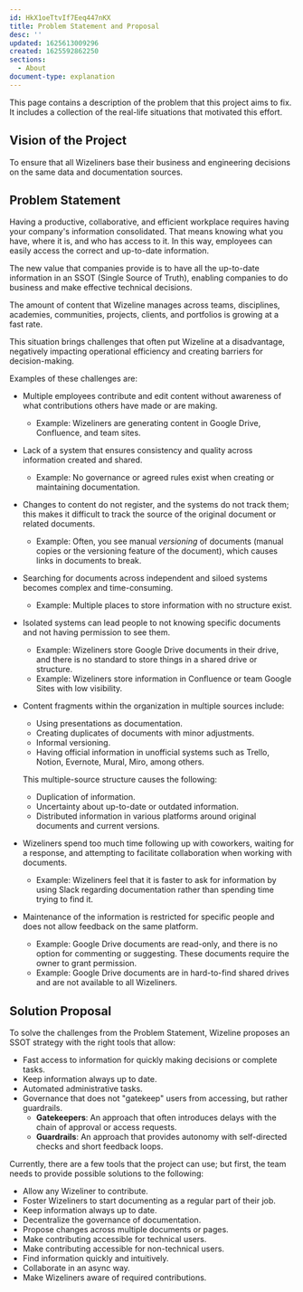 ```yaml
---
id: HkX1oeTtvIf7Eeq447nKX
title: Problem Statement and Proposal
desc: ''
updated: 1625613009296
created: 1625592862250
sections: 
  - About
document-type: explanation
---
```


This page contains a description of the problem that this project aims to fix. It includes a collection of the real-life situations that motivated this effort.

## Vision of the Project

To ensure that all Wizeliners base their business and engineering decisions on the same data and documentation sources.

## Problem Statement

Having a productive, collaborative, and efficient workplace requires having your company's information consolidated.
That means knowing what you have, where it is, and who has access to it. In this way, employees can easily access the
correct and up-to-date information.

The new value that companies provide is to have all the up-to-date information in an SSOT (Single Source of Truth), enabling companies to do business and make
 effective technical decisions.

The amount of content that Wizeline manages across teams, disciplines, academies, communities, projects, clients, and portfolios is growing at a fast rate.

This situation brings challenges that often put Wizeline at a disadvantage, negatively impacting operational efficiency and creating barriers for decision-making.

Examples of these challenges are:

- Multiple employees contribute and edit content without awareness of what contributions others have made or are making.
  - Example: Wizeliners are generating content in Google Drive, Confluence, and team sites.

- Lack of a system that ensures consistency and quality across information created and shared.
  - Example: No governance or agreed rules exist when creating or maintaining documentation.

- Changes to content do not register, and the systems do not track them; this makes it difficult to track the source of the original document or related documents.
  - Example: Often, you see manual *versioning* of documents (manual copies or the versioning feature of the document), which causes links in documents to break.

- Searching for documents across independent and siloed systems becomes complex and time-consuming.
  - Example: Multiple places to store information with no structure exist.

- Isolated systems can lead people to not knowing specific documents and not having permission to see them.
  - Example: Wizeliners store Google Drive documents in their drive, and there is no standard to store things in a shared drive or structure.
  - Example: Wizeliners store information in Confluence or team Google Sites with low visibility.

- Content fragments within the organization in multiple sources include:
  - Using presentations as documentation.
  - Creating duplicates of documents with minor adjustments.
  - Informal versioning.
  - Having official information in unofficial systems such as Trello, Notion, Evernote, Mural, Miro, among others.

  This multiple-source structure causes the following:

  - Duplication of information.
  - Uncertainty about up-to-date or outdated information.
  - Distributed information in various platforms around original documents and current versions.

- Wizeliners spend too much time following up with coworkers, waiting for a response, and attempting to facilitate collaboration when working with documents.
  - Example: Wizeliners feel that it is faster to ask for information by using Slack regarding documentation rather than spending time trying to find it.

- Maintenance of the information is restricted for specific people and does not allow feedback on the same platform.
  - Example: Google Drive documents are read-only, and there is no option for commenting or suggesting. These documents require the owner to grant permission.
  - Example: Google Drive documents are in hard-to-find shared drives and are not available to all Wizeliners.

## Solution Proposal

To solve the challenges from the Problem Statement, Wizeline proposes an SSOT strategy with the right tools that allow:

- Fast access to information for quickly making decisions or complete tasks.
- Keep information always up to date.
- Automated administrative tasks.
- Governance that does not "gatekeep" users from accessing, but rather guardrails.
  - **Gatekeepers**: An approach that often introduces delays with the chain of approval or access requests.
  - **Guardrails**: An approach that provides autonomy with self-directed checks and short feedback loops.

Currently, there are a few tools that the project can use; but first, the team needs to provide possible solutions to the following:

- Allow any Wizeliner to contribute.
- Foster Wizeliners to start documenting as a regular part of their job.
- Keep information always up to date.
- Decentralize the governance of documentation.
- Propose changes across multiple documents or pages.
- Make contributing accessible for technical users.
- Make contributing accessible for non-technical users.
- Find information quickly and intuitively.
- Collaborate in an async way.
- Make Wizeliners aware of required contributions.
